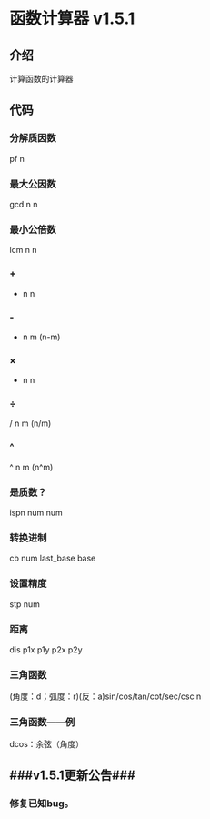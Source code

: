 # 函数计算器 v1.5.1
## 介绍
  计算函数的计算器
## 代码
### 分解质因数
pf n
### 最大公因数
gcd n n
### 最小公倍数
lcm n n
### +
+ n n
### -
- n m (n-m)
### ×
* n n
### ÷
/ n m (n/m)
### ^
^ n m (n^m)
### 是质数？
ispn num num
### 转换进制
cb num last_base base
### 设置精度
stp num
### 距离
dis p1x p1y p2x p2y
### 三角函数
(角度：d；弧度：r)(反：a)sin/cos/tan/cot/sec/csc n
### 三角函数——例
dcos：余弦（角度）
## ###v1.5.1更新公告###
### 修复已知bug。
